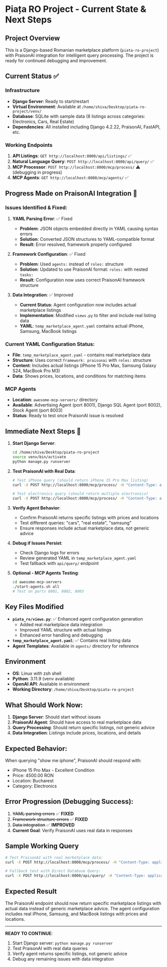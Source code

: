 # Piața RO Project - Current State & Next Steps

## Project Overview
This is a Django-based Romanian marketplace platform (`piata-ro-project`) with PraisonAI integration for intelligent query processing. The project is ready for continued debugging and improvement.

## Current Status ✅

### Infrastructure
- **Django Server**: Ready to start/restart
- **Virtual Environment**: Available at `/home/shiva/Desktop/piata-ro-project/venv/`
- **Database**: SQLite with sample data (8 listings across categories: Electronics, Cars, Real Estate)
- **Dependencies**: All installed including Django 4.2.22, PraisonAI, FastAPI, etc.

### Working Endpoints
1. **API Listings**: `GET http://localhost:8000/api/listings/` ✅
2. **Natural Language Query**: `POST http://localhost:8000/api/query/` ✅
3. **MCP Processor**: `POST http://localhost:8000/mcp/process/` ⚠️ (debugging in progress)
4. **MCP Agents**: `GET http://localhost:8000/mcp/agents/` ✅

## Progress Made on PraisonAI Integration 🔧

### Issues Identified & Fixed:
1. **YAML Parsing Error**: ✅ Fixed
   - **Problem**: JSON objects embedded directly in YAML causing syntax errors
   - **Solution**: Converted JSON structures to YAML-compatible format
   - **Result**: Error resolved, framework properly configured

2. **Framework Configuration**: ✅ Fixed
   - **Problem**: Used `agents:` instead of `roles:` structure
   - **Solution**: Updated to use PraisonAI format: `roles:` with nested `tasks:`
   - **Result**: Configuration now uses correct PraisonAI framework structure

3. **Data Integration**: ✅ Improved
   - **Current Status**: Agent configuration now includes actual marketplace listings
   - **Implementation**: Modified `views.py` to filter and include real listing data
   - **YAML**: `temp_marketplace_agent.yaml` contains actual iPhone, Samsung, MacBook listings

### Current YAML Configuration Status:
- **File**: `temp_marketplace_agent.yaml` - contains real marketplace data
- **Structure**: Uses correct `framework: praisonai` with `roles:` structure
- **Content**: Includes actual listings (iPhone 15 Pro Max, Samsung Galaxy S24, MacBook Pro M3)
- **Data**: Shows prices, locations, and conditions for matching items

### MCP Agents
- **Location**: `awesome-mcp-servers/` directory
- **Available**: Advertising Agent (port 8001), Django SQL Agent (port 8002), Stock Agent (port 8003)
- **Status**: Ready to test once PraisonAI issue is resolved

## Immediate Next Steps 🚀

1. **Start Django Server**:
   ```bash
   cd /home/shiva/Desktop/piata-ro-project
   source venv/bin/activate
   python manage.py runserver
   ```

2. **Test PraisonAI with Real Data**:
   ```bash
   # Test iPhone query (should return iPhone 15 Pro Max listing)
   curl -X POST http://localhost:8000/mcp/process/ -H "Content-Type: application/json" -d '{"query": "show me iphone"}'
   
   # Test electronics query (should return multiple electronics)
   curl -X POST http://localhost:8000/mcp/process/ -H "Content-Type: application/json" -d '{"query": "show me electronics"}'
   ```

3. **Verify Agent Behavior**:
   - Confirm PraisonAI returns specific listings with prices and locations
   - Test different queries: "cars", "real estate", "samsung"
   - Ensure responses include actual marketplace data, not generic advice

4. **Debug if Issues Persist**:
   - Check Django logs for errors
   - Review generated YAML in `temp_marketplace_agent.yaml`
   - Test fallback with `api/query/` endpoint

5. **Optional - MCP Agents Testing**:
   ```bash
   cd awesome-mcp-servers
   ./start-agents.sh all
   # Test on ports 8001, 8002, 8003
   ```

## Key Files Modified
- **`piata_ro/views.py`**: ✅ Enhanced agent configuration generation
  - Added real marketplace data integration
  - Improved YAML structure with actual listings
  - Enhanced error handling and debugging
- **`temp_marketplace_agent.yaml`**: ✅ Contains real listing data
- **Agent Templates**: Available in `agents/` directory for reference

## Environment
- **OS**: Linux with zsh shell
- **Python**: 3.11.9 (venv available)
- **OpenAI API**: Available in environment
- **Working Directory**: `/home/shiva/Desktop/piata-ro-project`

## What Should Work Now:
1. **Django Server**: Should start without issues
2. **PraisonAI Agent**: Should have access to real marketplace data
3. **Query Processing**: Should return specific listings, not generic advice
4. **Data Integration**: Listings include prices, locations, and details

## Expected Behavior:
When querying "show me iphone", PraisonAI should respond with:
- iPhone 15 Pro Max - Excellent Condition
- Price: 4500.00 RON
- Location: Bucharest
- Category: Electronics

## Error Progression (Debugging Success):
1. ~~YAML parsing errors~~ ✅ **FIXED**
2. ~~Framework structure errors~~ ✅ **FIXED**  
3. ~~Data integration~~ ✅ **IMPROVED**
4. **Current Goal**: Verify PraisonAI uses real data in responses

## Sample Working Query
```bash
# Test PraisonAI with real marketplace data:
curl -X POST http://localhost:8000/mcp/process/ -H "Content-Type: application/json" -d '{"query": "show me iphone"}'

# Fallback test with Direct Database Query:
curl -X POST http://localhost:8000/api/query/ -H "Content-Type: application/json" -d '{"query": "show me electronics under 5000 RON"}'
```

## Expected Result
The PraisonAI endpoint should now return specific marketplace listings with actual data instead of generic marketplace advice. The agent configuration includes real iPhone, Samsung, and MacBook listings with prices and locations.

---

**READY TO CONTINUE**: 
1. Start Django server: `python manage.py runserver`
2. Test PraisonAI with real data queries
3. Verify agent returns specific listings, not generic advice
4. Debug any remaining issues with data integration
